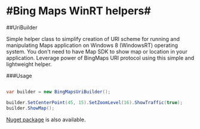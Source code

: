 #Bing Maps WinRT helpers#
=================

##UriBuilder

Simple helper class to simplify creation of URI scheme for running and manipulating Maps application on Windows 8 (WindowsRT) operating system. You don't need to have Map SDK to show map or location in your application. Leverage power of BingMaps URI protocol using this simple and lightweight helper.

###Usage

```csharp

var builder = new BingMapsUriBuilder();

builder.SetCenterPoint(45, 15).SetZoomLevel(16).ShowTraffic(true);
builder.ShowMap();

```

[Nuget package](https://nuget.org/packages/BingMapsHelpers.UriBuilder/) is also available.
